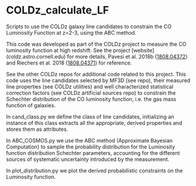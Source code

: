 # COLDz_calculate_LF
Scripts to use the COLDz galaxy line candidates to constrain the CO Luminosity Function at z=2-3, using the ABC method.

This code was developed as part of the COLDz project to measure the CO luminosity function at high redshift. See the project [website] (coldz.astro.cornell.edu) for more details, Pavesi et al. 2018b ([1808.04372](https://arxiv.org/abs/1808.04372)) and Riechers et al. 2018 ([1808.04371](https://arxiv.org/abs/1808.04371)) for reference. 

See the other COLDz repos for additional code related to this project.
This code uses the line candidates selected by MF3D (see repo), their measured line properties (see COLDz utilities) and well characterized statistical correction factors (see COLDz artificial sources repo) to constrain the Schechter distribution of the CO luminosity function, i.e. the gas mass function of galaxies.

In cand_class.py we define the class of line candidates, initializing an instance of this class extracts all the appropriate, derived properties and stores them as attributes.

In ABC_COSMOS.py we use the ABC method (Approximate Bayesian Computation) to sample the probability distribution for the Luminosity function distribution Schechter parameters, accounting for the different sources of systematic uncertainty introduced by the measurement.

In plot_distribution.py we plot the derived probabilistic constraints on the Luminosity function.
